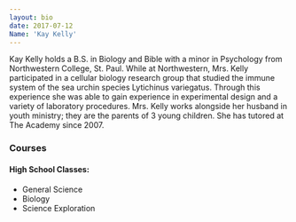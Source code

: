 ```yaml
---
layout: bio
date: 2017-07-12
Name: 'Kay Kelly'
---
```

Kay Kelly holds a B.S. in Biology and Bible with a minor in Psychology from Northwestern College, St. Paul. While at Northwestern, Mrs. Kelly participated in a cellular biology research group that studied the immune system of the sea urchin species Lytichinus variegatus. Through this experience she was able to gain experience in experimental design and a variety of laboratory procedures. Mrs. Kelly works alongside her husband in youth ministry; they are the parents of 3 young children. She has tutored at The Academy since 2007.

### Courses
#### High School Classes:   
* General Science
* Biology
* Science Exploration
